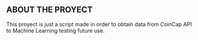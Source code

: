 ## ABOUT THE PROYECT

This proyect is just a script made in order to obtain data from CoinCap API to Machine Learning testing future use.
